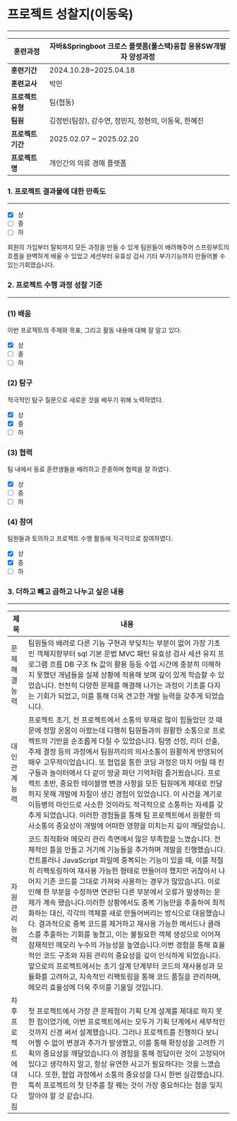 # 프로젝트 성찰지(이동욱)

---

| **훈련과정** | 자바&Springboot 크로스 플랫폼(풀스택)융합 응용SW개발자 양성과정 |
| --- | --- |
| **훈련기간** | 2024.10.28~2025.04.18 |
| **훈련교사** | 박민 |
| **프로젝트 유형** | 팀(협동) |
| **팀원** | 김정빈(팀장), 강수연, 정민지, 정현의, 이동욱, 한혜진 |
| **프로젝트 기간** | 2025.02.07 ~ 2025.02.20 |
| **프로젝트명** | 개인간의 의류 경매 플랫폼 |

### 1. 프로젝트 결과물에 대한 만족도

---

- [x]  상
- [ ]  중
- [ ]  하

회원의 가입부터 탈퇴까지 모든 과정을 만들 수 있게 팀원들이 배려해주어 스프링부트의 흐름을 완벽하게 배울 수 있었고
세션부터 유효성 검사 기타 부가기능까지 만들어볼 수 있는기회였습니다.

</aside>

### 2. 프로젝트 수행 과정 성찰 기준

---

### (1) 배움

이번 프로젝트의 주제와 목표, 그리고 활동 내용에 대해 잘 알고 있다.

- [x]  상
- [ ]  중
- [ ]  하

### (2) 탐구

적극적인 탐구 질문으로 새로운 것을 배우기 위해 노력하였다.

- [x]  상
- [x]  중
- [ ]  하

### (3) 협력

팀 내에서 동료 훈련생들을 배려하고 준종하며 협력을 잘 하였다.

- [x]  상
- [ ]  중
- [ ]  하

### (4) 참여

팀원들과 토의하고 프로젝트 수행 활동에 적극적으로 참여하였다.

- [x]  상
- [x]  중
- [ ]  하

### 3. 더하고 빼고 곱하고 나누고 싶은 내용

---

| 제목 | 내용 |
| --- | --- |
| 문제해결능력 | 팀원들의 배려로 다른 기능 구현과 부딪치는 부분이 없어 가장 기초인 객체지향부터 sql 기본 문법 MVC 패턴 유효성 검사 세션 유지 프로그램 흐름 DB 구조 fk 값의 활용 등등 수업 시간에 충분히 이해하지 못했던 개념들을 실제 상황에 적용해 보며 깊이 있게 학습할 수 있었습니다. 천천히 다양한 문제를 해결해 나가는 과정이 기초를 다지는 기회가 되었고, 이를 통해 더욱 견고한 개발 능력을 갖추게 되었습니다.|
| 대인관계능력 | 프로젝트 초기, 전 프로젝트에서 소통의 부재로 많이 힘들었던 것 때문에 정말 온몸이 아팠는데 다행히 팀원들과의 원활한 소통으로 프로젝트의 기반을 순조롭게 다질 수 있었습니다. 팀명 선정, 리더 선출, 주제 결정 등의 과정에서 팀원끼리의 의사소통이 원활하게 반영되어 매우 고무적이었습니다. 또 협업을 통한 코딩 과정은 마치 어릴 때 친구들과 놀이터에서 다 같이 땅굴 파던 기억처럼 즐거웠습니다. 프로젝트 초반, 중요한 테이블명 변경 사항을 모든 팀원에게 제대로 전달하지 못해 개발에 차질이 생긴 경험이 있었습니다. 이 사건을 계기로 이등병의 마인드로 사소한 것이라도 적극적으로 소통하는 자세를 갖추게 되었습니다. 이러한 경험들을 통해 팀 프로젝트에서 원활한 의사소통의 중요성이 개발에 어떠한 영향을 미치는지 깊이 깨달았습니.|
| 자원관리능력 | 코드 최적화와 메모리 관리 측면에서 많은 부족함을 느꼈습니다. 전체적인 틀을 만들고 거기에 기능들을 추가하며 개발을 진행했습니다. 컨트롤러나 JavaScript 파일에 중복되는 기능이 있을 때, 이를 적절히 리팩토링하여 재사용 가능한 형태로 만들어야 했지만 귀찮아서 나머지 기존 코드를 그대로 가져와 사용하는 경우가 많았습니다. 이로 인해 한 부분을 수정하면 연관된 다른 부분에서 오류가 발생하는 문제가 계속 됐습니다.이러한 상황에서도 중복 기능만을 추출하여 최적화하는 대신, 각각의 객체를 새로 만들어버리는 방식으로 대응했습니다. 결과적으로 중복 코드를 제거하고 재사용 가능한 메서드나 클래스를 추출하는 기회를 놓쳤고, 이는 불필요한 객체 생성으로 이어져 잠재적인 메모리 누수의 가능성을 높였습니다.이번 경험을 통해 효율적인 코드 구조와 자원 관리의 중요성을 깊이 인식하게 되었습니다. 앞으로의 프로젝트에서는 초기 설계 단계부터 코드의 재사용성과 모듈화를 고려하고, 지속적인 리팩토링을 통해 코드 품질을 관리하며, 메모리 효율성에 더욱 주의를 기울일 것입니다. |
| 차후프로젝트에대한다짐 | 첫 프로젝트에서 가장 큰 문제점이 기획 단계 설계를 제대로 하지 못한 점이었기에, 이번 프로젝트에서는 모두가 기획 단계에서 세부적인 것까지 신경 써서 설계했습니다. 그러나 프로젝트를 진행하다 보니 어쩔 수 없이 변경과 추가가 발생했고, 이를 통해 확장성을 고려한 기획의 중요성을 깨달았습니다.이 경험을 통해 정답이란 것이 고정되어 있다고 생각하지 말고, 항상 유연한 사고가 필요하다는 것을 느꼈습니다. 또한, 협업 과정에서 소통의 중요성을 다시 한번 실감했습니다. 특히 프로젝트의 첫 단추를 잘 꿰는 것이 가장 중요하다는 점을 잊지 말아야 할 것 같습니다.|
